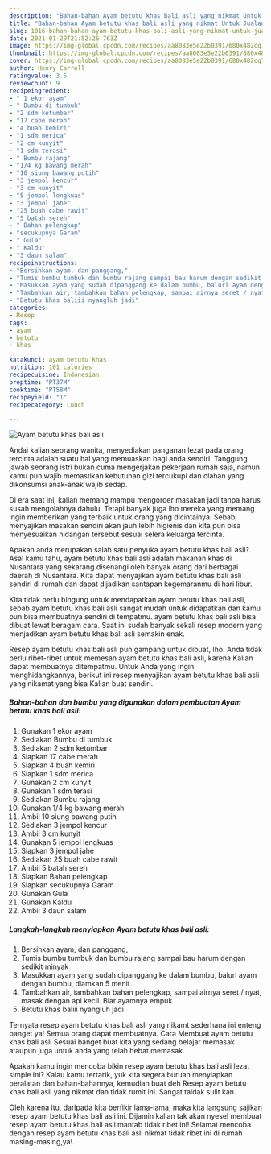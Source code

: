 ```yaml
---
description: "Bahan-bahan Ayam betutu khas bali asli yang nikmat Untuk Jualan"
title: "Bahan-bahan Ayam betutu khas bali asli yang nikmat Untuk Jualan"
slug: 1016-bahan-bahan-ayam-betutu-khas-bali-asli-yang-nikmat-untuk-jualan
date: 2021-01-29T21:52:26.763Z
image: https://img-global.cpcdn.com/recipes/aa8083e5e22b0391/680x482cq70/ayam-betutu-khas-bali-asli-foto-resep-utama.jpg
thumbnail: https://img-global.cpcdn.com/recipes/aa8083e5e22b0391/680x482cq70/ayam-betutu-khas-bali-asli-foto-resep-utama.jpg
cover: https://img-global.cpcdn.com/recipes/aa8083e5e22b0391/680x482cq70/ayam-betutu-khas-bali-asli-foto-resep-utama.jpg
author: Henry Carroll
ratingvalue: 3.5
reviewcount: 9
recipeingredient:
- " 1 ekor ayam"
- " Bumbu di tumbuk"
- "2 sdm ketumbar"
- "17 cabe merah"
- "4 buah kemiri"
- "1 sdm merica"
- "2 cm kunyit"
- "1 sdm terasi"
- " Bumbu rajang"
- "1/4 kg bawang merah"
- "10 siung bawang putih"
- "3 jempol kencur"
- "3 cm kunyit"
- "5 jempol lengkuas"
- "3 jempol jahe"
- "25 buah cabe rawit"
- "5 batah sereh"
- " Bahan pelengkap"
- "secukupnya Garam"
- " Gula"
- " Kaldu"
- "3 daun salam"
recipeinstructions:
- "Bersihkan ayam, dan panggang,"
- "Tumis bumbu tumbuk dan bumbu rajang sampai bau harum dengan sedikit minyak"
- "Masukkan ayam yang sudah dipanggang ke dalam bumbu, baluri ayam dengan bumbu, diamkan 5 menit"
- "Tambahkan air, tambahkan bahan pelengkap, sampai airnya seret / nyat, masak dengan api kecil. Biar ayamnya empuk"
- "Betutu khas baliii nyangluh jadi"
categories:
- Resep
tags:
- ayam
- betutu
- khas

katakunci: ayam betutu khas 
nutrition: 101 calories
recipecuisine: Indonesian
preptime: "PT37M"
cooktime: "PT58M"
recipeyield: "1"
recipecategory: Lunch

---
```



![Ayam betutu khas bali asli](https://img-global.cpcdn.com/recipes/aa8083e5e22b0391/680x482cq70/ayam-betutu-khas-bali-asli-foto-resep-utama.jpg)

Andai kalian seorang wanita, menyediakan panganan lezat pada orang tercinta adalah suatu hal yang memuaskan bagi anda sendiri. Tanggung jawab seorang istri bukan cuma mengerjakan pekerjaan rumah saja, namun kamu pun wajib memastikan kebutuhan gizi tercukupi dan olahan yang dikonsumsi anak-anak wajib sedap.

Di era  saat ini, kalian memang mampu mengorder masakan jadi tanpa harus susah mengolahnya dahulu. Tetapi banyak juga lho mereka yang memang ingin memberikan yang terbaik untuk orang yang dicintainya. Sebab, menyajikan masakan sendiri akan jauh lebih higienis dan kita pun bisa menyesuaikan hidangan tersebut sesuai selera keluarga tercinta. 



Apakah anda merupakan salah satu penyuka ayam betutu khas bali asli?. Asal kamu tahu, ayam betutu khas bali asli adalah makanan khas di Nusantara yang sekarang disenangi oleh banyak orang dari berbagai daerah di Nusantara. Kita dapat menyajikan ayam betutu khas bali asli sendiri di rumah dan dapat dijadikan santapan kegemaranmu di hari libur.

Kita tidak perlu bingung untuk mendapatkan ayam betutu khas bali asli, sebab ayam betutu khas bali asli sangat mudah untuk didapatkan dan kamu pun bisa membuatnya sendiri di tempatmu. ayam betutu khas bali asli bisa dibuat lewat beragam cara. Saat ini sudah banyak sekali resep modern yang menjadikan ayam betutu khas bali asli semakin enak.

Resep ayam betutu khas bali asli pun gampang untuk dibuat, lho. Anda tidak perlu ribet-ribet untuk memesan ayam betutu khas bali asli, karena Kalian dapat membuatnya ditempatmu. Untuk Anda yang ingin menghidangkannya, berikut ini resep menyajikan ayam betutu khas bali asli yang nikamat yang bisa Kalian buat sendiri.

<!--inarticleads1-->

##### Bahan-bahan dan bumbu yang digunakan dalam pembuatan Ayam betutu khas bali asli:

1. Gunakan  1 ekor ayam
1. Sediakan  Bumbu di tumbuk
1. Sediakan 2 sdm ketumbar
1. Siapkan 17 cabe merah
1. Siapkan 4 buah kemiri
1. Siapkan 1 sdm merica
1. Gunakan 2 cm kunyit
1. Gunakan 1 sdm terasi
1. Sediakan  Bumbu rajang
1. Gunakan 1/4 kg bawang merah
1. Ambil 10 siung bawang putih
1. Sediakan 3 jempol kencur
1. Ambil 3 cm kunyit
1. Gunakan 5 jempol lengkuas
1. Siapkan 3 jempol jahe
1. Sediakan 25 buah cabe rawit
1. Ambil 5 batah sereh
1. Siapkan  Bahan pelengkap
1. Siapkan secukupnya Garam
1. Gunakan  Gula
1. Gunakan  Kaldu
1. Ambil 3 daun salam




<!--inarticleads2-->

##### Langkah-langkah menyiapkan Ayam betutu khas bali asli:

1. Bersihkan ayam, dan panggang,
1. Tumis bumbu tumbuk dan bumbu rajang sampai bau harum dengan sedikit minyak
1. Masukkan ayam yang sudah dipanggang ke dalam bumbu, baluri ayam dengan bumbu, diamkan 5 menit
1. Tambahkan air, tambahkan bahan pelengkap, sampai airnya seret / nyat, masak dengan api kecil. Biar ayamnya empuk
1. Betutu khas baliii nyangluh jadi




Ternyata resep ayam betutu khas bali asli yang nikamt sederhana ini enteng banget ya! Semua orang dapat membuatnya. Cara Membuat ayam betutu khas bali asli Sesuai banget buat kita yang sedang belajar memasak ataupun juga untuk anda yang telah hebat memasak.

Apakah kamu ingin mencoba bikin resep ayam betutu khas bali asli lezat simple ini? Kalau kamu tertarik, yuk kita segera buruan menyiapkan peralatan dan bahan-bahannya, kemudian buat deh Resep ayam betutu khas bali asli yang nikmat dan tidak rumit ini. Sangat taidak sulit kan. 

Oleh karena itu, daripada kita berfikir lama-lama, maka kita langsung sajikan resep ayam betutu khas bali asli ini. Dijamin kalian tak akan nyesel membuat resep ayam betutu khas bali asli mantab tidak ribet ini! Selamat mencoba dengan resep ayam betutu khas bali asli nikmat tidak ribet ini di rumah masing-masing,ya!.

